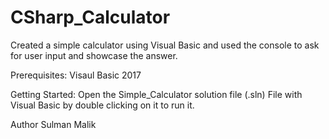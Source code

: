 # CSharp_Calculator
Created a simple calculator using Visual Basic and used the console to ask for user input and showcase the answer.

Prerequisites: 
Visaul Basic 2017

Getting Started: 
Open the Simple_Calculator solution file (.sln) File with Visual Basic by double clicking on it to run it.

Author Sulman Malik
